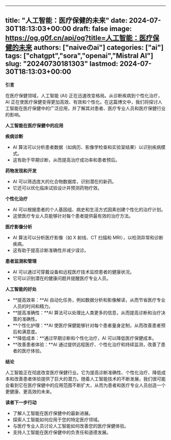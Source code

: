 
---
title: "人工智能：医疗保健的未来"
date: 2024-07-30T18:13:03+00:00
draft: false
image: https://og.g0f.cn/api/og?title=人工智能：医疗保健的未来
authors: ["naiveのai"]
categories: ["ai"]
tags: ["chatgpt","sora","openai","Mistral AI"]
slug: "20240730181303"
lastmod: 2024-07-30T18:13:03+00:00
---
**引言**

在医疗保健领域，人工智能 (AI) 正在迅速改变格局。从诊断疾病到个性化治疗，AI 正在使医疗保健变得更加高效、有效和个性化。在这篇博文中，我们将探讨人工智能在医疗保健中的广泛应用，并了解其对患者、医疗专业人员和医疗保健行业的影响。

**人工智能在医疗保健中的应用**

**疾病诊断**

* AI 算法可以分析患者数据（如病历、影像学检查和实验室结果）以识别疾病模式。
* 这有助于早期诊断，从而提高治疗成功率和患者预后。

**药物发现和开发**

* AI 可以筛选庞大的化合物数据库，识别潜在的新药。
* 它还可以优化临床试验设计并预测药物疗效。

**个性化治疗**

* AI 可以根据患者的个人基因组、病史和生活方式因素创建个性化的治疗计划。
* 这使医疗专业人员能够针对每个患者提供最有效的治疗方法。

**医疗影像分析**

* AI 算法可以分析医疗影像（如 X 射线、CT 扫描和 MRI），以检测异常和诊断疾病。
* 这有助于提高诊断准确性并减少误诊。

**患者监测和管理**

* AI 可以通过可穿戴设备和远程医疗技术监控患者的健康状况。
* 它可以识别潜在的健康问题并提醒医疗专业人员。

**人工智能的好处**

* **提高效率：**AI 自动化任务，例如数据分析和影像解读，从而节省医疗专业人员的时间和精力。
* **提高准确性：**AI 算法可以处理比人类更多的信息，从而提高诊断和治疗决策的准确性。
* **个性化护理：**AI 使医疗保健能够针对每个患者量身定制，从而改善患者预后和满意度。
* **降低成本：**通过早期诊断和个性化治疗，AI 可以降低医疗保健成本。
* **改善患者体验：**AI 通过提供远程医疗、个性化治疗和持续监测，改善了患者的医疗体验。

**结论**

人工智能正在彻底改变医疗保健行业。它为提高诊断准确性、个性化治疗、降低成本和改善患者体验提供了巨大的潜力。随着人工智能技术的不断发展，我们很可能会看到它在医疗保健中的应用范围不断扩大，从而为患者和医疗专业人员创造一个更健康、更高效的未来。

**读者下一步行动**

* 了解人工智能在医疗保健中的最新进展。
* 探索人工智能如何应用于您的特定医疗领域。
* 与医疗专业人员讨论人工智能如何改善您的医疗保健体验。
* 支持人工智能在医疗保健中的负责任和道德发展。